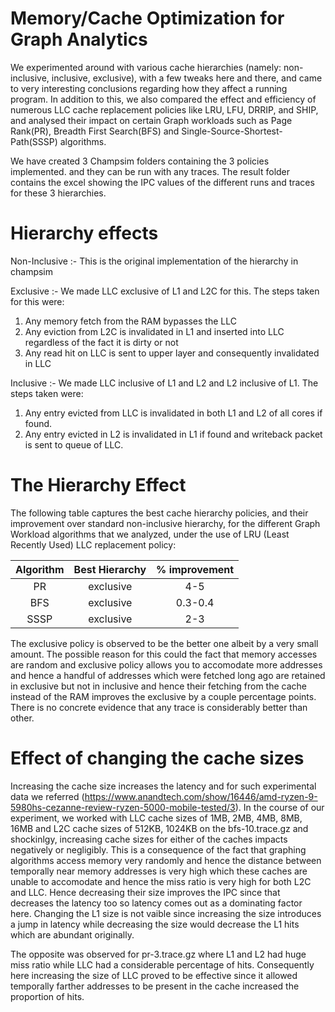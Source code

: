 # Memory/Cache Optimization for Graph Analytics

We experimented around with various cache hierarchies (namely: non-inclusive, inclusive, exclusive), with a few tweaks here and there, and came to very interesting
conclusions regarding how they affect a running program.
In addition to this, we also compared the effect and efficiency of numerous LLC cache replacement policies like LRU, LFU, DRRIP, and SHIP, and analysed their impact
on certain Graph workloads such as Page Rank(PR), Breadth First Search(BFS) and Single-Source-Shortest-Path(SSSP) algorithms.

We have created 3 Champsim folders containing the 3 policies implemented.  and they can be run with any traces.
The result folder contains the excel showing the IPC values of the different runs and traces for these 3 hierarchies.

# Hierarchy effects

Non-Inclusive :- This is the original implementation of the hierarchy in champsim

Exclusive :- We made LLC exclusive of L1 and L2C for this. The steps taken for this were:
  1. Any memory fetch from the RAM bypasses the LLC 
  2. Any eviction from L2C is invalidated in L1 and inserted into LLC regardless of the fact it is dirty or not
  3. Any read hit on LLC is sent to upper layer and consequently invalidated in LLC

Inclusive :- We made LLC inclusive of L1 and L2 and L2 inclusive of L1. The steps taken were:
  1. Any entry evicted from LLC is invalidated in both L1 and L2 of all cores if found.
  2. Any entry evicted in L2 is invalidated in L1 if found and writeback packet is sent to queue of LLC.

# The Hierarchy Effect

The following table captures the best cache hierarchy policies, and their improvement over standard non-inclusive hierarchy, for the different Graph Workload
algorithms that we analyzed, under the use of LRU (Least Recently Used) LLC replacement policy:

| Algorithm | Best Hierarchy | % improvement |
| :-----: | :-----: | :-----: |
| PR   | exclusive | 4-5 |
| BFS  | exclusive | 0.3-0.4 |
| SSSP | exclusive | 2-3 |

The exclusive policy is observed to be the better one albeit by a very small amount. The possible reason for this could the fact that memory accesses are random and 
exclusive policy allows you to accomodate more addresses and hence a handful of addresses which were fetched long ago are retained in exclusive but not in inclusive 
and hence their fetching from the cache instead of the RAM improves the exclusive by a couple percentage points. There is no concrete evidence that any trace is 
considerably better than other.

# Effect of changing the cache sizes
Increasing the cache size increases the latency and for such experimental data we referred  (https://www.anandtech.com/show/16446/amd-ryzen-9-5980hs-cezanne-review-ryzen-5000-mobile-tested/3).
In the course of our experiment, we worked with LLC cache sizes of 1MB, 2MB, 4MB, 8MB, 16MB and L2C cache sizes of 512KB, 1024KB on the bfs-10.trace.gz and shockinlgy, increasing cache sizes for either of the caches impacts negatively or negligibly. This is a consequence of the fact that graphing algorithms access memory very randomly and hence the distance between temporally near memory addresses is very high which these caches are unable to accomodate and hence the miss ratio is very high for both L2C and LLC. Hence decreasing their size improves the IPC since that decreases the latency too so latency comes out as a dominating factor here. Changing the L1 size is not vaible since increasing the size introduces a jump in latency while decreasing the size would decrease the L1 hits which are abundant originally.

The opposite was observed for pr-3.trace.gz where L1 and L2 had huge miss ratio while LLC had a considerable percentage of hits. Consequently here increasing the size of LLC proved to be effective since it allowed temporally farther addresses to be present in the cache increased the proportion of hits.


